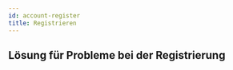 ```yaml
---
id: account-register
title: Registrieren
---
```


## Lösung für Probleme bei der Registrierung

